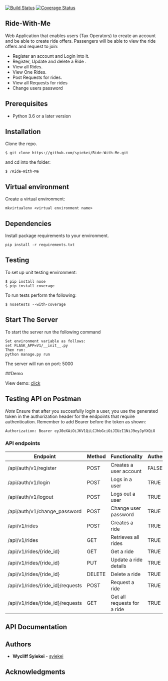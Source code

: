 [![Build Status](https://travis-ci.org/Syiekei/Ride-With-Me.svg?branch=feature)](https://travis-ci.org/Syiekei/Ride-With-Me)
[![Coverage Status](https://coveralls.io/repos/github/Syiekei/Ride-With-Me/badge.svg)](https://coveralls.io/github/Syiekei/Ride-With-Me)

## Ride-With-Me

Web Application that enables users (Tax Operators) to create an account and be able to create ride offers. Passengers will be able to view the ride offers and request to join:

- Register an account and Login into it.
- Register, Update and delete a Ride .
- View all Rides.
- View One Rides.
- Post Requests for rides.
- View all Requests for rides
- Change users password

## Prerequisites

- Python 3.6 or a later version

## Installation
Clone the repo.
```
$ git clone https://github.com/syiekei/Ride-With-Me.git
```
and cd into the folder:
```
$ /Ride-With-Me
```
## Virtual environment
Create a virtual environment:
```
mkvirtualenv <virtual environment name>
```
## Dependencies
Install package requirements to your environment.
```
pip install -r requirements.txt
```

## Testing
To set up unit testing environment:

```
$ pip install nose
$ pip install coverage
```

To run tests perform the following:

```
$ nosetests --with-coverage
```


## Start The Server
To start the server run the following command
```
Set environment variable as follows:
set FLASK_APP=V1/__init__.py
Then run:
python manage.py run 
```
The server will run on port: 5000

##Demo

View demo: [click](https://syiekei.github.io/Ride-With-Me/Project/UI/login.html)

## Testing API on Postman

*Note* Ensure that after you succesfully login a user, you use the generated token in the authorization header for the endpoints that require authentication. Remember to add Bearer before the token as shown:
```
Authorization: Bearer eyJ0eXAiOiJKV1QiLCJhbGciOiJIUzI1NiJ9eyJpYXQiO 
```


### API endpoints

| Endpoint | Method |  Functionality | Authentication |
| --- | --- | --- | --- |
| /api/auth/v1/register | POST | Creates a user account | FALSE
| /api/auth/v1/login | POST | Logs in a user | TRUE
| /api/auth/v1/logout | POST | Logs out a user | TRUE
| /api/auth/v1/change_password | POST | Change user password | TRUE
| /api/v1/rides | POST | Creates a ride | TRUE
| /api/v1/rides | GET | Retrieves all rides | TRUE 
| /api/v1/rides/{ride_id} | GET | Get a ride | TRUE
| /api/v1/rides/{ride_id} | PUT | Update a ride details | TRUE
| /api/v1/rides/{ride_id} | DELETE | Delete a ride | TRUE
| /api/v1/rides/{ride_id}/requests | POST | Request a ride | TRUE
| /api/v1/rides/{ride_id}/requests | GET | Get all requests for a ride | TRUE



## API Documentation

## Authors

* **Wycliff Syiekei** - [syiekei](https://github.com/syiekei)

## Acknowledgments
